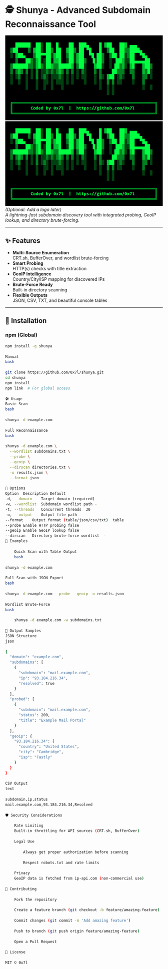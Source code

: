 # 🕵️ Shunya - Advanced Subdomain Reconnaissance Tool

![Shunya Banner](https://raw.githubusercontent.com/0x7l/Shunya/main/assets/banner.PNG)
![Shunya Logo](assets/banner.png) *(Optional: Add a logo later)*  
*A lightning-fast subdomain discovery tool with integrated probing, GeoIP lookup, and directory brute-forcing.*

---

## ✨ Features

- **Multi-Source Enumeration**  
  CRT.sh, BufferOver, and wordlist brute-forcing
- **Smart Probing**  
  HTTP(s) checks with title extraction
- **GeoIP Intelligence**  
  Country/City/ISP mapping for discovered IPs
- **Brute-Force Ready**  
  Built-in directory scanning
- **Flexible Outputs**  
  JSON, CSV, TXT, and beautiful console tables

---

## 🚀 Installation

### npm (Global)
```bash
npm install -g shunya

Manual
bash

git clone https://github.com/0x7l/shunya.git
cd shunya
npm install
npm link  # For global access

🛠 Usage
Basic Scan
bash

shunya -d example.com

Full Reconnaissance
bash

shunya -d example.com \
  --wordlist subdomains.txt \
  --probe \
  --geoip \
  --dirscan directories.txt \
  -o results.json \
  --format json

📌 Options
Option	Description	Default
-d, --domain	Target domain (required)	-
-w, --wordlist	Subdomain wordlist path	-
-t, --threads	Concurrent threads	30
-o, --output	Output file path	-
--format	Output format (table/json/csv/txt)	table
--probe	Enable HTTP probing	false
--geoip	Enable GeoIP lookup	false
--dirscan	Directory brute-force wordlist	-
🎯 Examples

    Quick Scan with Table Output
    bash

shunya -d example.com

Full Scan with JSON Export
bash

shunya -d example.com --probe --geoip -o results.json

Wordlist Brute-Force
bash

    shunya -d example.com -w subdomains.txt

📂 Output Samples
JSON Structure
json

{
  "domain": "example.com",
  "subdomains": [
    {
      "subdomain": "mail.example.com",
      "ip": "93.184.216.34",
      "resolved": true
    }
  ],
  "probed": [
    {
      "subdomain": "mail.example.com",
      "status": 200,
      "title": "Example Mail Portal"
    }
  ],
  "geoip": {
    "93.184.216.34": {
      "country": "United States",
      "city": "Cambridge",
      "isp": "Fastly"
    }
  }
}

CSV Output
text

subdomain,ip,status
mail.example.com,93.184.216.34,Resolved

🛡 Security Considerations

    Rate Limiting
    Built-in throttling for API sources (CRT.sh, BufferOver)

    Legal Use

        Always get proper authorization before scanning

        Respect robots.txt and rate limits

    Privacy
    GeoIP data is fetched from ip-api.com (non-commercial use)

🤝 Contributing

    Fork the repository

    Create a feature branch (git checkout -b feature/amazing-feature)

    Commit changes (git commit -m 'Add amazing feature')

    Push to branch (git push origin feature/amazing-feature)

    Open a Pull Request

📜 License

MIT © 0x7l